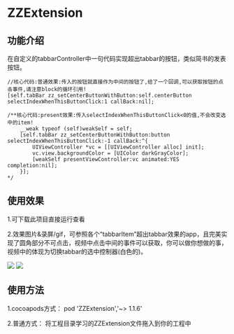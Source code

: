 # ZZExtension

## 功能介绍
在自定义的tabbarController中一句代码实现超出tabbar的按钮，类似简书的发表按钮。

    //核心代码:普通效果:传入的按钮就直接作为中间的按钮了,给了一个回调,可以获取按钮的点击事件,请注意block的循环引用!
    [self.tabBar zz_setCenterButtonWithButton:self.centerButton selectIndexWhenThisButtonClick:1 callBack:nil];
    
    /**核心代码:present效果:传入selectIndexWhenThisButtonClick<0的值,不会改变选中的item!
        __weak typeof (self)weakSelf = self;
        [self.tabBar zz_setCenterButtonWithButton:button selectIndexWhenThisButtonClick:-1 callBack:^{
            UIViewController *vc = [[UIViewController alloc] init];
            vc.view.backgroundColor = [UIColor darkGrayColor];
            [weakSelf presentViewController:vc animated:YES completion:nil];
        }];
    */

## 使用效果
1.可下载此项目直接运行查看

2.效果图片&录屏/gif，可参照各个“tabbarItem”超出tabbar效果的app，且完美实现了圆角部分不可点击，视频中点击中间的事件可以获取，你可以做你想做的事，视频中的体现为切换tabbar的选中控制器(白色的)。

![](http://ww3.sinaimg.cn/mw690/9b8146edgw1f1nm3pziawg205u0a0qv5.gif)
![](https://weibo.com/u/5935717137/home?wvr=5)

## 使用方法
1.cocoapods方式：
pod 'ZZExtension','~> 1.1.6'

2.普通方式：
将工程目录学习的ZZExtension文件拖入到你的工程中
